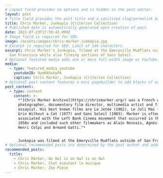 ```yaml
---
# Layout field provides no options and is hidden in the post editor.
layout: post
# Title field provides the post title and a sanitized slug/permalink based on the title content. !!! Use a descriptive title and then do not change it !!!
title: Chris Marker, Junkopia (Criterion Collection)
# Published date is automatically generated upon creation of post.
date: 2021-07-23T17:59:43.099Z
# Image field is required for SEO.
image: /assets/images/chris-marker-junkopia.jpg
# Excerpt is required for SEO. Limit of 140 characters.
excerpt: Chris Marker's Junkopia, filmed at the Emeryville Mudflats outside of
  San Francisco while also filming sections of Sans Soleil.
# Optional featured media adds one or more full-width image or YouTube embeds to the top of the post.
media:
  - type: featured_media_youtube
    youtubeID: 9ymKAhoXyPA
    caption: Chris Marker, Junkopia (Criterion Collection)
# Optional post content features a mini pagebuilder to add blocks of written content, images, and YouTube embeds to the post. Recommended at least one instance of WYSIWYG block.
post_content:
  - type: content
    content: >-
      *"[Chris Marker Archive](https://chrismarker.org/) was a French writer,
      photographer, documentary film director, multimedia artist and film
      essayist. His best known films are La Jetée (1962), Le Joli Mai (1963), A
      Grin Without a Cat (1977) and Sans Soleil (1983). Marker is often
      associated with the Left Bank Cinema movement that occurred in the late
      1950s and included such other filmmakers as Alain Resnais, Agnès Varda,
      Henri Colpi and Armand Gatti."*


      Junkopia was filmed at the Emeryville Mudflats outside of San Francisco while Chris Marker was also shooting the Vertigo sections of Sans Soleil.
# Optional recommended posts are determined by the post author and added here. This is good for SEO and internal linking.
recommended_posts:
  title:
    - Chris Marker, An Owl is an Owl is an Owl
    - Chris Marker, Chat écoutant la musique
    - Chris Marker, Zoo Piece
---
```

